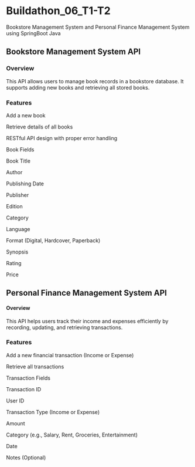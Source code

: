 # Buildathon_06_T1-T2
Bookstore Management System and Personal Finance Management System using SpringBoot Java
## Bookstore Management System API

### Overview

This API allows users to manage book records in a bookstore database. It supports adding new books and retrieving all stored books.

### Features

Add a new book

Retrieve details of all books

RESTful API design with proper error handling

Book Fields

Book Title

Author

Publishing Date

Publisher

Edition

Category

Language

Format (Digital, Hardcover, Paperback)

Synopsis

Rating

Price

## Personal Finance Management System API

#### Overview

This API helps users track their income and expenses efficiently by recording, updating, and retrieving transactions.

### Features

Add a new financial transaction (Income or Expense)

Retrieve all transactions

Transaction Fields

Transaction ID

User ID

Transaction Type (Income or Expense)

Amount

Category (e.g., Salary, Rent, Groceries, Entertainment)

Date

Notes (Optional)


